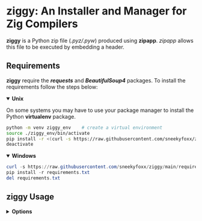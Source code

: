 # ziggy: An Installer and Manager for Zig Compilers

**ziggy** is a Python zip file (*.pyz/.pyw*) produced using **zipapp**. *zipapp* allows this file to be executed by embedding a header.

## Requirements

**ziggy** require the ***requests*** and ***BeautifulSoup4*** packages. To install the requirements follow the steps below:

<details open>
<summary><strong>Unix</strong></summary>

On some systems you may have to use your package manager to install the Python **virtualenv** package.

``` bash 
python -m venv ziggy_env    # create a virtual environment
source ./ziggy_env/bin/activate
pip install -r <(curl -s https://raw.githubusercontent.com/sneekyfoxx/ziggy/main/requirements.txt)
deactivate
```
</details>

<details open>
<summary><strong>Windows</strong></summary>

``` powershell
curl -s https://raw.githubusercontent.com/sneekyfoxx/ziggy/main/requirements.txt > requirements.txt
pip install -r requirements.txt
del requirements.txt
```
</details>

## ziggy Usage

<details>
<summary><strong>Options</strong></summary>

```bash
ziggy activate VERSION   # activate the given version as the primary compiler
ziggy delete   VERSION   # delete the given installed compiler version
ziggy fetch    VERSION   # fetch the given supporting compiler version from the internet
ziggy show     active    # display the current installed active compiler
ziggy show     inactive  # display all installed inactive compilers
ziggy show     supported # display all supporting compiler versions
```
</details>

